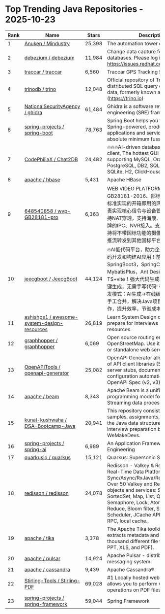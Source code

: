 # Top Trending Java Repositories - 2025-10-23

| Rank | Name | Stars | Description |
|------|------|-------|-------------|
| 1 | [Anuken / Mindustry](https://github.com/Anuken/Mindustry) | 25,398 | The automation tower defense RTS |
| 2 | [debezium / debezium](https://github.com/debezium/debezium) | 11,984 | Change data capture for a variety of databases. Please log issues at https://issues.redhat.com/browse/DBZ. |
| 3 | [traccar / traccar](https://github.com/traccar/traccar) | 6,560 | Traccar GPS Tracking System |
| 4 | [trinodb / trino](https://github.com/trinodb/trino) | 12,048 | Official repository of Trino, the distributed SQL query engine for big data, formerly known as PrestoSQL (https://trino.io) |
| 5 | [NationalSecurityAgency / ghidra](https://github.com/NationalSecurityAgency/ghidra) | 61,484 | Ghidra is a software reverse engineering (SRE) framework |
| 6 | [spring-projects / spring-boot](https://github.com/spring-projects/spring-boot) | 78,763 | Spring Boot helps you to create Spring-powered, production-grade applications and services with absolute minimum fuss. |
| 7 | [CodePhiliaX / Chat2DB](https://github.com/CodePhiliaX/Chat2DB) | 24,482 | 🔥🔥🔥AI-driven database tool and SQL client, The hottest GUI client, supporting MySQL, Oracle, PostgreSQL, DB2, SQL Server, DB2, SQLite, H2, ClickHouse, and more. |
| 8 | [apache / hbase](https://github.com/apache/hbase) | 5,431 | Apache HBase |
| 9 | [648540858 / wvp-GB28181-pro](https://github.com/648540858/wvp-GB28181-pro) | 6,363 | WEB VIDEO PLATFORM是一个基于GB28181-2016、部标808、部标1078标准实现的开箱即用的网络视频平台，负责实现核心信令与设备管理后台部分，支持NAT穿透，支持海康、大华、宇视等品牌的IPC、NVR接入。支持国标级联，支持将不带国标功能的摄像机/直播流/直播推流转发到其他国标平台。 |
| 10 | [jeecgboot / JeecgBoot](https://github.com/jeecgboot/JeecgBoot) | 44,124 | 🔥AI低代码平台，助力企业快速实现低代码开发和构建AI应用！前后端分离架构 SpringBoot3，SpringCloud、MybatisPlus，Ant Design&Vue3、TS+vite！强大代码生成器实现前后端一键生成，无需手写代码! 引领AI低代码开发模式：AI生成→在线编码→代码生成→手工合并，解决Java项目80%重复工作，提升效率，节省成本，兼顾灵活性~ |
| 11 | [ashishps1 / awesome-system-design-resources](https://github.com/ashishps1/awesome-system-design-resources) | 26,819 | Learn System Design concepts and prepare for interviews using free resources. |
| 12 | [graphhopper / graphhopper](https://github.com/graphhopper/graphhopper) | 6,069 | Open source routing engine for OpenStreetMap. Use it as Java library or standalone web server. |
| 13 | [OpenAPITools / openapi-generator](https://github.com/OpenAPITools/openapi-generator) | 25,082 | OpenAPI Generator allows generation of API client libraries (SDK generation), server stubs, documentation and configuration automatically given an OpenAPI Spec (v2, v3) |
| 14 | [apache / beam](https://github.com/apache/beam) | 8,343 | Apache Beam is a unified programming model for Batch and Streaming data processing. |
| 15 | [kunal-kushwaha / DSA-Bootcamp-Java](https://github.com/kunal-kushwaha/DSA-Bootcamp-Java) | 20,941 | This repository consists of the code samples, assignments, and notes for the Java data structures & algorithms + interview preparation bootcamp of WeMakeDevs. |
| 16 | [spring-projects / spring-ai](https://github.com/spring-projects/spring-ai) | 6,989 | An Application Framework for AI Engineering |
| 17 | [quarkusio / quarkus](https://github.com/quarkusio/quarkus) | 15,121 | Quarkus: Supersonic Subatomic Java. |
| 18 | [redisson / redisson](https://github.com/redisson/redisson) | 24,078 | Redisson - Valkey & Redis Java client. Real-Time Data Platform. Sync/Async/RxJava/Reactive API. Over 50 Valkey and Redis based Java objects and services: Set, Multimap, SortedSet, Map, List, Queue, Deque, Semaphore, Lock, AtomicLong, Map Reduce, Bloom filter, Spring, Tomcat, Scheduler, JCache API, Hibernate, RPC, local cache.. |
| 19 | [apache / tika](https://github.com/apache/tika) | 3,378 | The Apache Tika toolkit detects and extracts metadata and text from over a thousand different file types (such as PPT, XLS, and PDF). |
| 20 | [apache / pulsar](https://github.com/apache/pulsar) | 14,924 | Apache Pulsar - distributed pub-sub messaging system |
| 21 | [apache / cassandra](https://github.com/apache/cassandra) | 9,439 | Apache Cassandra® |
| 22 | [Stirling-Tools / Stirling-PDF](https://github.com/Stirling-Tools/Stirling-PDF) | 69,028 | #1 Locally hosted web application that allows you to perform various operations on PDF files |
| 23 | [spring-projects / spring-framework](https://github.com/spring-projects/spring-framework) | 59,044 | Spring Framework |
